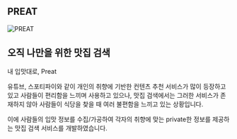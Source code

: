## PREAT

![PREAT](https://user-images.githubusercontent.com/49177223/235058515-2e358e05-f0d4-4d03-8b50-cfda3ea89520.png)


## 오직 나만을 위한 맛집 검색

내 입맛대로, Preat

유튜브, 스포티파이와 같이 개인의 취향에 기반한 컨텐츠 추천 서비스가 많이 등장하고 있고 사람들이 편리함을 느끼며 사용하고 있으나, 맛집 검색에서는 그러한 서비스가 존재하지 않아 사람들이 식당을 찾을 때 여러 불편함을 느끼고 있는 상황입니다.

이에 사람들의 입맛 정보를 수집/가공하여 각자의 취향에 맞는 private한 정보를 제공하는 맛집 검색 서비스를 개발하였습니다.
<!--


**Here are some ideas to get you started:**

🙋‍♀️ A short introduction - what is your organization all about?
🌈 Contribution guidelines - how can the community get involved?
👩‍💻 Useful resources - where can the community find your docs? Is there anything else the community should know?
🍿 Fun facts - what does your team eat for breakfast?
🧙 Remember, you can do mighty things with the power of [Markdown](https://docs.github.com/github/writing-on-github/getting-started-with-writing-and-formatting-on-github/basic-writing-and-formatting-syntax)
-->
